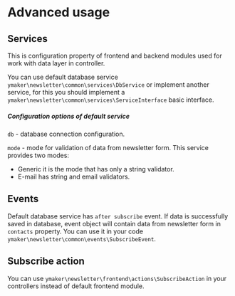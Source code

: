 Advanced usage
==============

Services
--------
This is configuration property of frontend and backend modules
used for work with data layer in controller.

You can use default database service `ymaker\newsletter\common\services\DbService`
or implement another service, for this you should implement a `ymaker\newsletter\common\services\ServiceInterface`
basic interface.

##### Configuration options of default service
`db` - database connection configuration.

`mode` - mode for validation of data from newsletter form. This service provides two modes:

* Generic it is the mode that has only a string validator.
* E-mail has string and email validators.

Events
------
Default database service has `after subscribe` event. If data is successfully saved in database,
event object will contain data from newsletter form in `contacts` property.
You can use it in your code `ymaker\newsletter\common\events\SubscribeEvent`.

Subscribe action
----------------
You can use `ymaker\newsletter\frontend\actions\SubscribeAction` in your controllers instead of
default frontend module.